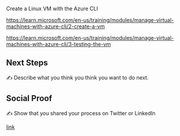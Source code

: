 Create a Linux VM with the Azure CLI


https://learn.microsoft.com/en-us/training/modules/manage-virtual-machines-with-azure-cli/2-create-a-vm 

https://learn.microsoft.com/en-us/training/modules/manage-virtual-machines-with-azure-cli/3-testing-the-vm 

## Next Steps

✍️ Describe what you think you think you want to do next.

## Social Proof

✍️ Show that you shared your process on Twitter or LinkedIn

[link](link)
